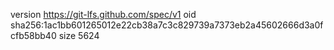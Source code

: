 version https://git-lfs.github.com/spec/v1
oid sha256:1ac1bb601265012e22cb38a7c3c829739a7373eb2a45602666d3a0fcfb58bb40
size 5624
